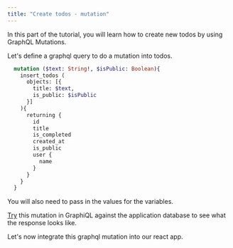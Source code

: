 ```yaml
---
title: "Create todos - mutation"
---
```


In this part of the tutorial, you will learn how to create new todos by using GraphQL Mutations.

Let's define a graphql query to do a mutation into todos.

```graphql
  mutation ($text: String!, $isPublic: Boolean){
    insert_todos (
      objects: [{
        title: $text,
        is_public: $isPublic
      }]
    ){
      returning {
        id
        title
        is_completed
        created_at
        is_public
        user {
          name
        }
      }
    }
  }
```

You will also need to pass in the values for the variables.

[Try](https://learn.hasura.io/graphql/graphiql?tutorial=react-native) this mutation in GraphiQL against the application database to see what the response looks like.

Let's now integrate this graphql mutation into our react app.

